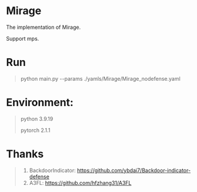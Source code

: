 # Mirage
The implementation of Mirage.

Support mps.

# Run
> python main.py --params ./yamls/Mirage/Mirage_nodefense.yaml

# Environment:


> python 3.9.19
> 
> pytorch 2.1.1



# Thanks

> 1. BackdoorIndicator: https://github.com/ybdai7/Backdoor-indicator-defense
> 2. A3FL: https://github.com/hfzhang31/A3FL
